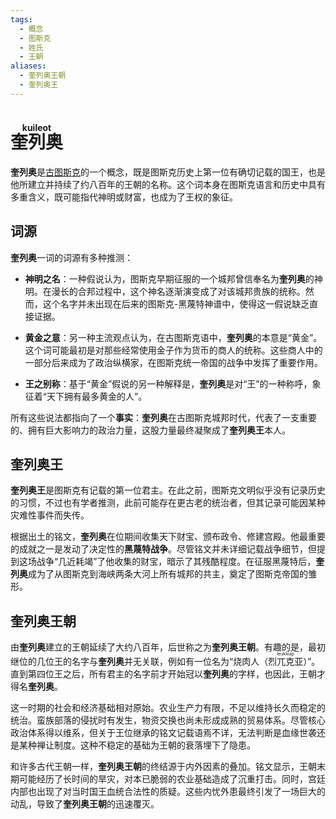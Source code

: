 ```yaml
---
tags:
  - 概念
  - 图斯克
  - 姓氏
  - 王朝
aliases:
  - 奎列奥王朝
  - 奎列奥王
---
```

# <ruby>奎列奥<rt>kuileot</rt></ruby>

**奎列奥**是[古图斯克](图斯克.md)的一个概念，既是图斯克历史上第一位有确切记载的国王，也是他所建立并持续了约八百年的王朝的名称。这个词本身在图斯克语言和历史中具有多重含义，既可能指代神明或财富，也成为了王权的象征。

## 词源

**奎列奥**一词的词源有多种推测：

- **神明之名**：一种假说认为，图斯克早期征服的一个城邦曾信奉名为**奎列奥**的神明。在漫长的合邦过程中，这个神名逐渐演变成了对该城邦贵族的统称。然而，这个名字并未出现在后来的图斯克-黑蔑特神谱中，使得这一假说缺乏直接证据。
    
- **黄金之意**：另一种主流观点认为，在古图斯克语中，**奎列奥**的本意是“黄金”。这个词可能最初是对那些经常使用金子作为货币的商人的统称。这些商人中的一部分后来成为了政治纵横家，在图斯克统一帝国的战争中发挥了重要作用。
    
- **王之别称**：基于“黄金”假说的另一种解释是，**奎列奥**是对“王”的一种称呼，象征着“天下拥有最多黄金的人”。
    

所有这些说法都指向了一个**事实**：**奎列奥**在古图斯克城邦时代，代表了一支重要的、拥有巨大影响力的政治力量，这股力量最终凝聚成了**奎列奥王**本人。

## 奎列奥王

**奎列奥王**是图斯克有记载的第一位君主。在此之前，图斯克文明似乎没有记录历史的习惯，不过也有学者推测，此前可能存在更古老的统治者，但其记录可能因某种灾难性事件而失传。

根据出土的铭文，**奎列奥**在位期间收集天下财宝、颁布政令、修建宫殿。他最重要的成就之一是发动了决定性的**黑蔑特战争**。尽管铭文并未详细记载战争细节，但提到这场战争“几近耗竭”了他收集的财宝，暗示了其残酷程度。在征服黑蔑特后，**奎列奥**成为了从图斯克到海峡两条大河上所有城邦的共主，奠定了图斯克帝国的雏形。

## 奎列奥王朝

由**奎列奥**建立的王朝延续了大约八百年，后世称之为**奎列奥王朝**。有趣的是，最初继位的几位王的名字与**奎列奥**并无关联，例如有一位名为“烧肉人（<ruby>烈兀克亚<rt>leukkiap</rt></ruby>）”。直到第四位王之后，所有君主的名字前才开始冠以**奎列奥**的字样，也因此，王朝才得名**奎列奥**。

这一时期的社会和经济基础相对原始。农业生产力有限，不足以维持长久而稳定的统治。蛮族部落的侵扰时有发生，物资交换也尚未形成成熟的贸易体系。尽管核心政治体系得以维系，但关于王位继承的铭文记载语焉不详，无法判断是血缘世袭还是某种禅让制度。这种不稳定的基础为王朝的衰落埋下了隐患。

和许多古代王朝一样，**奎列奥王朝**的终结源于内外因素的叠加。铭文显示，王朝末期可能经历了长时间的旱灾，对本已脆弱的农业基础造成了沉重打击。同时，宫廷内部也出现了对当时国王血统合法性的质疑。这些内忧外患最终引发了一场巨大的动乱，导致了**奎列奥王朝**的迅速覆灭。